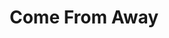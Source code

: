 ---
title: Come From Away
poster: /assets/uploads/come.jpg
header: ''
description: 'When the world stopped, their stories moved us all.'
theater: Schoenfeld Theatre
preview: '2017-02-08'
opening: '2017-03-12'
closing: ''
tonyaward: true
criticspick: true
trailer: 'https://www.youtube.com/watch?v=bijwE0ZBdrM'
website: 'http://comefromaway.com'
tickets:
  - highlight: true
    info: 'http://comefromawaylottery.com'
    title: $49 Lottery
    type: digitalLottery
  - highlight: false
    info: >-
      On sale when the Gerald Schoenfeld Theatre box office opens 10 AM
      Monday–Saturday, noon on Sunday on a first-come, first-served basis. Cash
      or credit. Photo ID required. 2 Tickets per person limit. Seat location
      determined at the discretion of the box office. May be partial view.
    title: $38 Rush
    type: rush
  - highlight: false
    info: >-
      Available when the Gerald Schoenfeld Theatre box office opens 10 AM
      Monday–Saturday, noon on Sunday on a first-come, first-served basis when
      the show is sold out. Cash or credit. 2 Tickets per person limit. Standing
      room at back of the orchestra section.
    title: $32 Standing
    type: standing
  - highlight: false
    info: 'https://www.telecharge.com/Broadway/Come-From-Away/Schedules-Prices'
    title: $47-$157
    type: regular
---